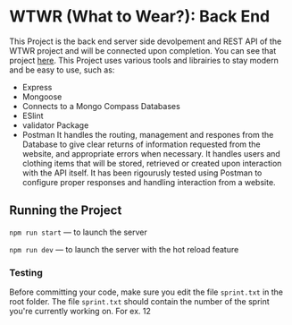 # WTWR (What to Wear?): Back End
This Project is the back end server side devolpement and REST API of the WTWR project and will be connected upon completion. You can see that project [here](https://github.com/cole-essig/se_project_react).
This Project uses various tools and librairies to stay modern and be easy to use, such as:
 - Express
 - Mongoose
 - Connects to a Mongo Compass Databases
 - ESlint
 - validator Package
 - Postman
It handles the routing, management and respones from the Database to give clear returns of information requested from the website, and appropriate errors when necessary. It handles users and clothing items that will be stored, retrieved or created upon interaction with the API itself. It has been rigourusly tested using Postman to configure proper responses and handling interaction from a website.
## Running the Project
`npm run start` — to launch the server 

`npm run dev` — to launch the server with the hot reload feature

### Testing
Before committing your code, make sure you edit the file `sprint.txt` in the root folder. The file `sprint.txt` should contain the number of the sprint you're currently working on. For ex. 12
